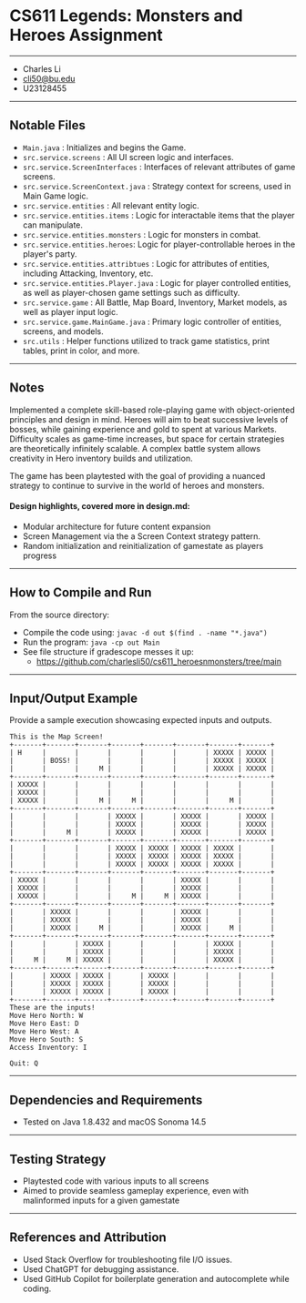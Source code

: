 # CS611 Legends: Monsters and Heroes Assignment

---

- Charles Li
- cli50@bu.edu
- U23128455

---

## Notable Files

- `Main.java` : Initializes and begins the Game.
- `src.service.screens` : All UI screen logic and interfaces.
- `src.service.ScreenInterfaces` : Interfaces of relevant attributes of game screens.
- `src.service.ScreenContext.java` : Strategy context for screens, used in Main Game logic.
- `src.service.entities` : All relevant entity logic.
- `src.service.entities.items` : Logic for interactable items that the player can manipulate.
- `src.service.entities.monsters` : Logic for monsters in combat.
- `src.service.entities.heroes`: Logic for player-controllable heroes in the player's party.
- `src.service.entities.attribtues` : Logic for attributes of entities, including Attacking, Inventory, etc.
- `src.service.entities.Player.java` : Logic for player controlled entities, as well as player-chosen game settings such as difficulty.
- `src.service.game` : All Battle, Map Board, Inventory, Market models, as well as player input logic.
- `src.service.game.MainGame.java` : Primary logic controller of entities, screens, and models.
- `src.utils` : Helper functions utilized to track game statistics, print tables, print in color, and more.

---

## Notes

Implemented a complete skill-based role-playing game with object-oriented principles and design in mind. Heroes will aim to beat successive levels of bosses, while gaining experience and gold to spent at various Markets. Difficulty scales as game-time increases, but space for certain strategies are theoretically infinitely scalable. A complex battle system allows creativity in Hero inventory builds and utilization.

The game has been playtested with the goal of providing a nuanced strategy to continue to survive in the world of heroes and monsters.

#### Design highlights, covered more in design.md:

- Modular architecture for future content expansion
- Screen Management via the a Screen Context strategy pattern.
- Random initialization and reinitialization of gamestate as players progress

---

## How to Compile and Run

From the source directory:

- Compile the code using: `javac -d out $(find . -name "*.java") `
- Run the program: `java -cp out Main`
- See file structure if gradescope messes it up:
  - https://github.com/charlesli50/cs611_heroesnmonsters/tree/main

---

## Input/Output Example

Provide a sample execution showcasing expected inputs and outputs.

```
This is the Map Screen!
+-------+-------+-------+-------+-------+-------+-------+-------+
| H     |       |       |       |       |       | XXXXX | XXXXX |
|       | BOSS! |       |       |       |       | XXXXX | XXXXX |
|       |       |     M |       |       |       | XXXXX | XXXXX |
+-------+-------+-------+-------+-------+-------+-------+-------+
| XXXXX |       |       |       |       |       |       |       |
| XXXXX |       |       |       |       |       |       |       |
| XXXXX |       |     M |     M |       |       |     M |       |
+-------+-------+-------+-------+-------+-------+-------+-------+
|       |       |       | XXXXX |       | XXXXX |       | XXXXX |
|       |       |       | XXXXX |       | XXXXX |       | XXXXX |
|       |     M |       | XXXXX |       | XXXXX |       | XXXXX |
+-------+-------+-------+-------+-------+-------+-------+-------+
|       |       |       | XXXXX | XXXXX | XXXXX | XXXXX |       |
|       |       |       | XXXXX | XXXXX | XXXXX | XXXXX |       |
|       |       |       | XXXXX | XXXXX | XXXXX | XXXXX |       |
+-------+-------+-------+-------+-------+-------+-------+-------+
| XXXXX |       |       |       |       | XXXXX |       |       |
| XXXXX |       |       |       |       | XXXXX |       |       |
| XXXXX |       |       |     M |     M | XXXXX |       |       |
+-------+-------+-------+-------+-------+-------+-------+-------+
|       | XXXXX |       |       |       | XXXXX |       |       |
|       | XXXXX |       |       |       | XXXXX |       |       |
|       | XXXXX |     M |       |       | XXXXX |     M |       |
+-------+-------+-------+-------+-------+-------+-------+-------+
|       |       | XXXXX |       |       |       | XXXXX |       |
|       |       | XXXXX |       |       |       | XXXXX |       |
|     M |     M | XXXXX |       |       |       | XXXXX |       |
+-------+-------+-------+-------+-------+-------+-------+-------+
|       | XXXXX | XXXXX |       | XXXXX |       |       |       |
|       | XXXXX | XXXXX |       | XXXXX |       |       |       |
|       | XXXXX | XXXXX |       | XXXXX |       |       |       |
+-------+-------+-------+-------+-------+-------+-------+-------+
These are the inputs!
Move Hero North: W
Move Hero East: D
Move Hero West: A
Move Hero South: S
Access Inventory: I

Quit: Q
```

---

## Dependencies and Requirements

- Tested on Java 1.8.432 and macOS Sonoma 14.5

---

## Testing Strategy

- Playtested code with various inputs to all screens
- Aimed to provide seamless gameplay experience, even with malinformed inputs for a given gamestate

---

## References and Attribution

- Used Stack Overflow for troubleshooting file I/O issues.
- Used ChatGPT for debugging assistance.
- Used GitHub Copilot for boilerplate generation and autocomplete while coding.
